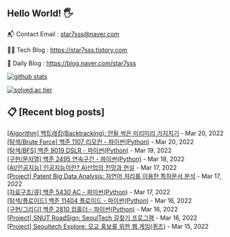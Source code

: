 ## Hello World! 🖐

📬 Contact Email : star7sss@naver.com

👨‍💻 Tech Blog : https://star7sss.tistory.com

🤪 Daily Blog : https://blog.naver.com/star7sss

[![github stats](https://github-readme-stats.vercel.app/api?username=jangThang&show_icons=true&hide_border=False)](https://star7sss.tistory.com)

[![solved.ac tier](http://mazassumnida.wtf/api/v2/generate_badge?boj=star7sss)](https://solved.ac/star7sss)

## 📋 [Recent blog posts]
[[Algorithm] 백트래킹(Backtracking): 안될 싹은 미리미리 가지치기](https://star7sss.tistory.com/352) - Mar 20, 2022<br>
[[탐색/Brute Force] 백준 1107 리모컨 - 파이썬(Python)](https://star7sss.tistory.com/294) - Mar 20, 2022<br>
[[탐색/BFS] 백준 9019 DSLR - 파이썬(Python)](https://star7sss.tistory.com/293) - Mar 19, 2022<br>
[[구현/문자열] 백준 2495 연속구간 - 파이썬(Python)](https://star7sss.tistory.com/292) - Mar 18, 2022<br>
[[AI/인공지능] 인공지능이란? AI산업의 전망과 현실](https://star7sss.tistory.com/345) - Mar 17, 2022<br>
[[Project] Patent Big Data Analysis: 자연어 처리를 이용한 특허문서 분석](https://star7sss.tistory.com/344) - Mar 17, 2022<br>
[[자료구조/큐] 백준 5430 AC - 파이썬(Python)](https://star7sss.tistory.com/291) - Mar 17, 2022<br>
[[탐색/플로이드] 백준 11404 플로이드 - 파이썬(Python)](https://star7sss.tistory.com/340) - Mar 16, 2022<br>
[[구현/그리디] 백준 2810 컵홀더 - 파이썬(Python)](https://star7sss.tistory.com/290) - Mar 16, 2022<br>
[[Project] SNUT RoadSign: SeoulTech 길찾기 프로그램](https://star7sss.tistory.com/331) - Mar 16, 2022<br>
[[Project] Seoultech Explore: 모교 홍보를 위한 웹 게임(퀴즈)](https://star7sss.tistory.com/330) - Mar 15, 2022<br>
